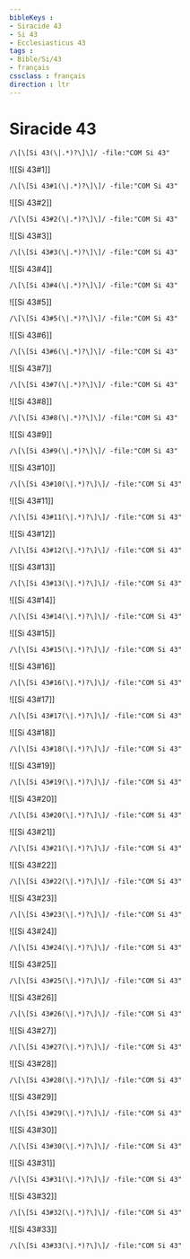 ```yaml
---
bibleKeys : 
- Siracide 43
- Si 43
- Ecclesiasticus 43
tags : 
- Bible/Si/43
- français
cssclass : français
direction : ltr
---
```


# Siracide 43

```query
/\[\[Si 43(\|.*)?\]\]/ -file:"COM Si 43"
```



![[Si 43#1]]

```query
/\[\[Si 43#1(\|.*)?\]\]/ -file:"COM Si 43"
```

![[Si 43#2]]

```query
/\[\[Si 43#2(\|.*)?\]\]/ -file:"COM Si 43"
```

![[Si 43#3]]

```query
/\[\[Si 43#3(\|.*)?\]\]/ -file:"COM Si 43"
```

![[Si 43#4]]

```query
/\[\[Si 43#4(\|.*)?\]\]/ -file:"COM Si 43"
```

![[Si 43#5]]

```query
/\[\[Si 43#5(\|.*)?\]\]/ -file:"COM Si 43"
```

![[Si 43#6]]

```query
/\[\[Si 43#6(\|.*)?\]\]/ -file:"COM Si 43"
```

![[Si 43#7]]

```query
/\[\[Si 43#7(\|.*)?\]\]/ -file:"COM Si 43"
```

![[Si 43#8]]

```query
/\[\[Si 43#8(\|.*)?\]\]/ -file:"COM Si 43"
```

![[Si 43#9]]

```query
/\[\[Si 43#9(\|.*)?\]\]/ -file:"COM Si 43"
```

![[Si 43#10]]

```query
/\[\[Si 43#10(\|.*)?\]\]/ -file:"COM Si 43"
```

![[Si 43#11]]

```query
/\[\[Si 43#11(\|.*)?\]\]/ -file:"COM Si 43"
```

![[Si 43#12]]

```query
/\[\[Si 43#12(\|.*)?\]\]/ -file:"COM Si 43"
```

![[Si 43#13]]

```query
/\[\[Si 43#13(\|.*)?\]\]/ -file:"COM Si 43"
```

![[Si 43#14]]

```query
/\[\[Si 43#14(\|.*)?\]\]/ -file:"COM Si 43"
```

![[Si 43#15]]

```query
/\[\[Si 43#15(\|.*)?\]\]/ -file:"COM Si 43"
```

![[Si 43#16]]

```query
/\[\[Si 43#16(\|.*)?\]\]/ -file:"COM Si 43"
```

![[Si 43#17]]

```query
/\[\[Si 43#17(\|.*)?\]\]/ -file:"COM Si 43"
```

![[Si 43#18]]

```query
/\[\[Si 43#18(\|.*)?\]\]/ -file:"COM Si 43"
```

![[Si 43#19]]

```query
/\[\[Si 43#19(\|.*)?\]\]/ -file:"COM Si 43"
```

![[Si 43#20]]

```query
/\[\[Si 43#20(\|.*)?\]\]/ -file:"COM Si 43"
```

![[Si 43#21]]

```query
/\[\[Si 43#21(\|.*)?\]\]/ -file:"COM Si 43"
```

![[Si 43#22]]

```query
/\[\[Si 43#22(\|.*)?\]\]/ -file:"COM Si 43"
```

![[Si 43#23]]

```query
/\[\[Si 43#23(\|.*)?\]\]/ -file:"COM Si 43"
```

![[Si 43#24]]

```query
/\[\[Si 43#24(\|.*)?\]\]/ -file:"COM Si 43"
```

![[Si 43#25]]

```query
/\[\[Si 43#25(\|.*)?\]\]/ -file:"COM Si 43"
```

![[Si 43#26]]

```query
/\[\[Si 43#26(\|.*)?\]\]/ -file:"COM Si 43"
```

![[Si 43#27]]

```query
/\[\[Si 43#27(\|.*)?\]\]/ -file:"COM Si 43"
```

![[Si 43#28]]

```query
/\[\[Si 43#28(\|.*)?\]\]/ -file:"COM Si 43"
```

![[Si 43#29]]

```query
/\[\[Si 43#29(\|.*)?\]\]/ -file:"COM Si 43"
```

![[Si 43#30]]

```query
/\[\[Si 43#30(\|.*)?\]\]/ -file:"COM Si 43"
```

![[Si 43#31]]

```query
/\[\[Si 43#31(\|.*)?\]\]/ -file:"COM Si 43"
```

![[Si 43#32]]

```query
/\[\[Si 43#32(\|.*)?\]\]/ -file:"COM Si 43"
```

![[Si 43#33]]

```query
/\[\[Si 43#33(\|.*)?\]\]/ -file:"COM Si 43"
```

